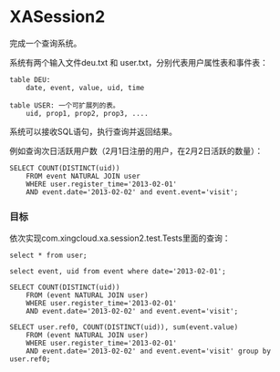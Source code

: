 XASession2
==========

完成一个查询系统。

系统有两个输入文件deu.txt 和 user.txt，分别代表用户属性表和事件表：

    table DEU:
    	date, event, value, uid, time
    	
    table USER: 一个可扩展列的表。
    	uid, prop1, prop2, prop3, ....

系统可以接收SQL语句，执行查询并返回结果。

例如查询次日活跃用户数（2月1日注册的用户，在2月2日活跃的数量）：

    SELECT COUNT(DISTINCT(uid))
    	FROM event NATURAL JOIN user
    	WHERE user.register_time='2013-02-01'
    	AND event.date='2013-02-02' and event.event='visit'; 

### 目标

依次实现com.xingcloud.xa.session2.test.Tests里面的查询：

    select * from user;

    select event, uid from event where date='2013-02-01';

    SELECT COUNT(DISTINCT(uid))
    	FROM (event NATURAL JOIN user)
    	WHERE user.register_time='2013-02-01'
    	AND event.date='2013-02-02' and event.event='visit';

    SELECT user.ref0, COUNT(DISTINCT(uid)), sum(event.value)
    	FROM (event NATURAL JOIN user)
		WHERE user.register_time='2013-02-01'
		AND event.date='2013-02-02' and event.event='visit' group by user.ref0;

